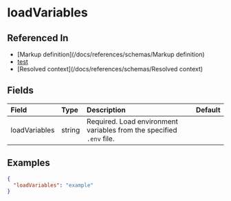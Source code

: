 
# loadVariables



## Referenced In

- [Markup definition](/docs/references/schemas/Markup definition)
- [test](/docs/references/schemas/test)
- [Resolved context](/docs/references/schemas/Resolved context)

## Fields

Field | Type | Description | Default
:-- | :-- | :-- | :--
loadVariables | string | Required. Load environment variables from the specified `.env` file. | 

## Examples

```json
{
  "loadVariables": "example"
}
```
